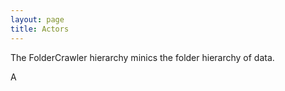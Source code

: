 ```yaml
---
layout: page
title: Actors
---
```


The FolderCrawler hierarchy minics the folder hierarchy of data.

A
